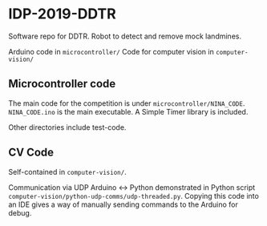 # IDP-2019-DDTR

Software repo for DDTR. Robot to detect and remove mock landmines.

Arduino code in `microcontroller/`
Code for computer vision in `computer-vision/`

## Microcontroller code

The main code for the competition is under `microcontroller/NINA_CODE`. `NINA_CODE.ino` is the main executable. A Simple Timer library is included.

Other directories include test-code.

## CV Code

Self-contained in `computer-vision/`. 

Communication via UDP Arduino <-> Python demonstrated in Python script `computer-vision/python-udp-comms/udp-threaded.py`. Copying this code into an IDE gives a way of manually sending commands to the Arduino for debug.
